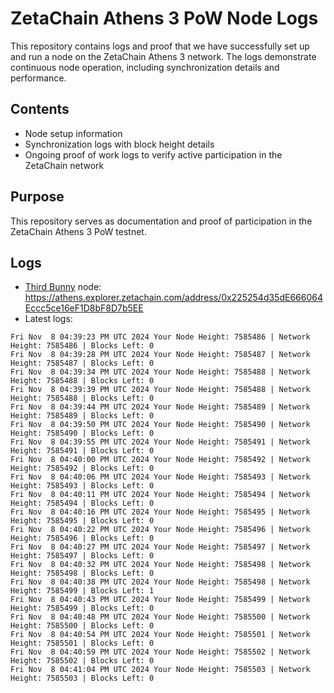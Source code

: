 # ZetaChain Athens 3 PoW Node Logs
This repository contains logs and proof that we have successfully set up and run a node on the ZetaChain Athens 3 network. The logs demonstrate continuous node operation, including synchronization details and performance.

## Contents
- Node setup information
- Synchronization logs with block height details
- Ongoing proof of work logs to verify active participation in the ZetaChain network

## Purpose
This repository serves as documentation and proof of participation in the ZetaChain Athens 3 PoW testnet.

## Logs

- [Third Bunny](https://thirdbunny.xyz/) node: https://athens.explorer.zetachain.com/address/0x225254d35dE666064Eccc5ce16eF1D8bF8D7b5EE
- Latest logs:
```
Fri Nov  8 04:39:23 PM UTC 2024 Your Node Height: 7585486 | Network Height: 7585486 | Blocks Left: 0
Fri Nov  8 04:39:28 PM UTC 2024 Your Node Height: 7585487 | Network Height: 7585487 | Blocks Left: 0
Fri Nov  8 04:39:34 PM UTC 2024 Your Node Height: 7585488 | Network Height: 7585488 | Blocks Left: 0
Fri Nov  8 04:39:39 PM UTC 2024 Your Node Height: 7585488 | Network Height: 7585488 | Blocks Left: 0
Fri Nov  8 04:39:44 PM UTC 2024 Your Node Height: 7585489 | Network Height: 7585489 | Blocks Left: 0
Fri Nov  8 04:39:50 PM UTC 2024 Your Node Height: 7585490 | Network Height: 7585490 | Blocks Left: 0
Fri Nov  8 04:39:55 PM UTC 2024 Your Node Height: 7585491 | Network Height: 7585491 | Blocks Left: 0
Fri Nov  8 04:40:00 PM UTC 2024 Your Node Height: 7585492 | Network Height: 7585492 | Blocks Left: 0
Fri Nov  8 04:40:06 PM UTC 2024 Your Node Height: 7585493 | Network Height: 7585493 | Blocks Left: 0
Fri Nov  8 04:40:11 PM UTC 2024 Your Node Height: 7585494 | Network Height: 7585494 | Blocks Left: 0
Fri Nov  8 04:40:16 PM UTC 2024 Your Node Height: 7585495 | Network Height: 7585495 | Blocks Left: 0
Fri Nov  8 04:40:22 PM UTC 2024 Your Node Height: 7585496 | Network Height: 7585496 | Blocks Left: 0
Fri Nov  8 04:40:27 PM UTC 2024 Your Node Height: 7585497 | Network Height: 7585497 | Blocks Left: 0
Fri Nov  8 04:40:32 PM UTC 2024 Your Node Height: 7585498 | Network Height: 7585498 | Blocks Left: 0
Fri Nov  8 04:40:38 PM UTC 2024 Your Node Height: 7585498 | Network Height: 7585499 | Blocks Left: 1
Fri Nov  8 04:40:43 PM UTC 2024 Your Node Height: 7585499 | Network Height: 7585499 | Blocks Left: 0
Fri Nov  8 04:40:48 PM UTC 2024 Your Node Height: 7585500 | Network Height: 7585500 | Blocks Left: 0
Fri Nov  8 04:40:54 PM UTC 2024 Your Node Height: 7585501 | Network Height: 7585501 | Blocks Left: 0
Fri Nov  8 04:40:59 PM UTC 2024 Your Node Height: 7585502 | Network Height: 7585502 | Blocks Left: 0
Fri Nov  8 04:41:04 PM UTC 2024 Your Node Height: 7585503 | Network Height: 7585503 | Blocks Left: 0
```
